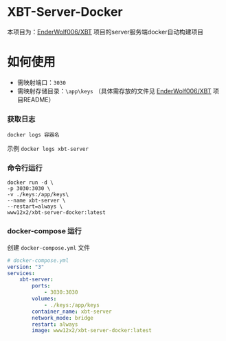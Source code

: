 # XBT-Server-Docker

本项目为：[EnderWolf006/XBT](https://github.com/EnderWolf006/XBT) 项目的server服务端docker自动构建项目

# 如何使用
- 需映射端口：`3030`
- 需映射存储目录：`\app\keys` （具体需存放的文件见 [EnderWolf006/XBT](https://github.com/EnderWolf006/XBT) 项目README）

### 获取日志
`docker logs 容器名`
 
示例 `docker logs xbt-server`
### 命令行运行

```shell
docker run -d \
-p 3030:3030 \
-v ./keys:/app/keys\
--name xbt-server \
--restart=always \
www12x2/xbt-server-docker:latest
```
### docker-compose 运行
创建 `docker-compose.yml` 文件
```yaml
# docker-compose.yml
version: "3"
services:
    xbt-server:
        ports:
            - 3030:3030
        volumes:
            - ./keys:/app/keys
        container_name: xbt-server
        network_mode: bridge
        restart: always
        image: www12x2/xbt-server-docker:latest

```
